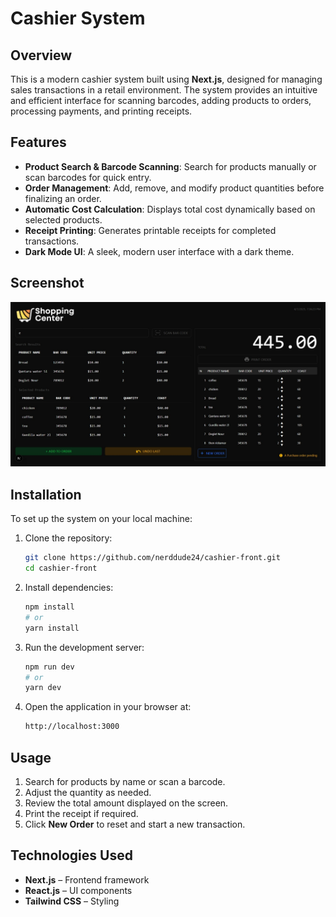 # Cashier System

## Overview
This is a modern cashier system built using **Next.js**, designed for managing sales transactions in a retail environment. The system provides an intuitive and efficient interface for scanning barcodes, adding products to orders, processing payments, and printing receipts.

## Features
- **Product Search & Barcode Scanning**: Search for products manually or scan barcodes for quick entry.
- **Order Management**: Add, remove, and modify product quantities before finalizing an order.
- **Automatic Cost Calculation**: Displays total cost dynamically based on selected products.
- **Receipt Printing**: Generates printable receipts for completed transactions.
- **Dark Mode UI**: A sleek, modern user interface with a dark theme.

## Screenshot
![Cashier System](./public/Screenshot_10-3-2025_2324_localhost.jpeg)

## Installation
To set up the system on your local machine:

1. Clone the repository:
   ```sh
   git clone https://github.com/nerddude24/cashier-front.git
   cd cashier-front
   ```

2. Install dependencies:
   ```sh
   npm install
   # or
   yarn install
   ```

3. Run the development server:
   ```sh
   npm run dev
   # or
   yarn dev
   ```

4. Open the application in your browser at:
   ```sh
   http://localhost:3000
   ```

## Usage
1. Search for products by name or scan a barcode.
2. Adjust the quantity as needed.
3. Review the total amount displayed on the screen.
4. Print the receipt if required.
5. Click **New Order** to reset and start a new transaction.

## Technologies Used
- **Next.js** – Frontend framework
- **React.js** – UI components
- **Tailwind CSS** – Styling
